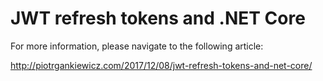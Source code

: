 # JWT refresh tokens and .NET Core

For more information, please navigate to the following article:

http://piotrgankiewicz.com/2017/12/08/jwt-refresh-tokens-and-net-core/